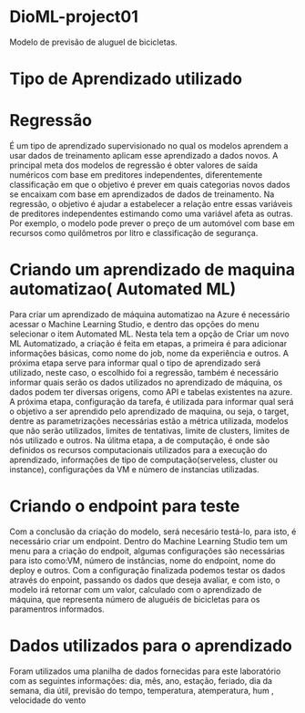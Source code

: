 # DioML-project01
Modelo de previsão de aluguel de bicicletas.

# Tipo de Aprendizado utilizado
# Regressão
É um tipo de aprendizado supervisionado no qual os modelos aprendem a usar dados de treinamento aplicam esse aprendizado a dados novos. A principal meta dos modelos de regressão é obter valores de saída numéricos com base em preditores independentes, diferentemente classificação  em que o objetivo é prever em quais categorias novos dados se encaixam com base em aprendizados de dados de treinamento. Na regressão, o objetivo é ajudar a estabelecer a relação entre essas variáveis de preditores independentes estimando como uma variável afeta as outras. Por exemplo, o modelo pode prever o preço de um automóvel com base em recursos como quilômetros por litro e classificação de segurança.

# Criando um aprendizado de maquina automatizao( Automated ML)
Para criar um aprendizado de máquina automatizao na Azure é necessário acessar o Machine Learning Studio, e dentro das opções do menu selecionar o item Automated ML. Nesta tela tem a opção de Criar um novo ML Automatizado, a criação é feita em etapas, a primeira é para adicionar informações básicas, como nome do job, nome da experiência e outros. A próxima etapa serve para informar qual o tipo de aprendizado será utilizado, neste caso, o escolhido foi a regressão, também é necessário informar quais serão os dados utilizados no aprendizado de máquina, os dados podem ter diversas origens, como API e tabelas existentes na azure. A próxima etapa, configuração da tarefa, é utilizada para informar qual será o objetivo a ser aprendido pelo aprendizado de maquina, ou seja, o target, dentre as parametrizações necessárias estão a métrica utilizada, modelos que não serão utilizados, limites de tentativas, limite de clusters, limites de nós utilizado e outros. Na úlitma etapa, a de computação, é onde são definidos os recursos computacionais utilizados para a execução do aprendizado, informações de tipo de computação(serveless, cluster ou instance), configurações da VM e número de instancias utilizadas.

# Criando o endpoint para teste
Com a conclusão da criação do modelo, será necesário testá-lo, para isto, é necessário criar um endpoint. Dentro do Machine Learning Studio tem um menu para a criação do endpoit, algumas configurações são necessárias para isto como:VM, número de instâncias, nome do endpoint, nome do deploy e outros. Com a configuração finalizada podemos testar os dados através do enpoint, passando os dados que deseja avaliar,  e com isto, o modelo irá retornar com um valor, calculado com o aprendizado de máquina, que representa número de aluguéis de bicicletas para os paramentros informados.


# Dados utilizados para o aprendizado
Foram utilizados uma planilha de dados fornecidas para este laboratório com as seguintes informações:
dia, mês, ano, estação, feriado, dia da semana, dia útil, previsão do tempo, temperatura, atemperatura, hum , velocidade do vento 


